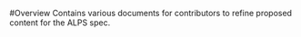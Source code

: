 #Overview
Contains various documents for contributors to refine proposed content for the ALPS spec.
